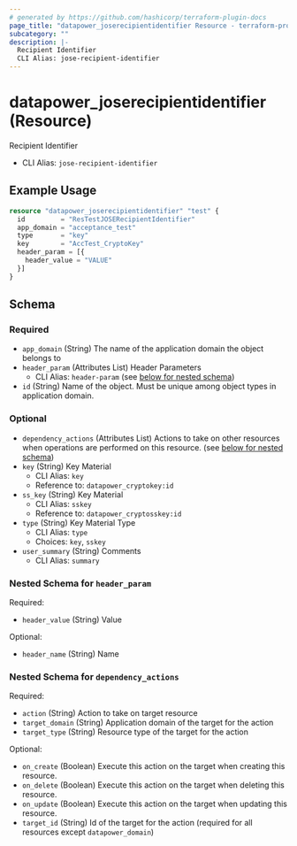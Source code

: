 ```yaml
---
# generated by https://github.com/hashicorp/terraform-plugin-docs
page_title: "datapower_joserecipientidentifier Resource - terraform-provider-datapower"
subcategory: ""
description: |-
  Recipient Identifier
  CLI Alias: jose-recipient-identifier
---
```


# datapower_joserecipientidentifier (Resource)

Recipient Identifier
  - CLI Alias: `jose-recipient-identifier`

## Example Usage

```terraform
resource "datapower_joserecipientidentifier" "test" {
  id         = "ResTestJOSERecipientIdentifier"
  app_domain = "acceptance_test"
  type       = "key"
  key        = "AccTest_CryptoKey"
  header_param = [{
    header_value = "VALUE"
  }]
}
```

<!-- schema generated by tfplugindocs -->
## Schema

### Required

- `app_domain` (String) The name of the application domain the object belongs to
- `header_param` (Attributes List) Header Parameters
  - CLI Alias: `header-param` (see [below for nested schema](#nestedatt--header_param))
- `id` (String) Name of the object. Must be unique among object types in application domain.

### Optional

- `dependency_actions` (Attributes List) Actions to take on other resources when operations are performed on this resource. (see [below for nested schema](#nestedatt--dependency_actions))
- `key` (String) Key Material
  - CLI Alias: `key`
  - Reference to: `datapower_cryptokey:id`
- `ss_key` (String) Key Material
  - CLI Alias: `sskey`
  - Reference to: `datapower_cryptosskey:id`
- `type` (String) Key Material Type
  - CLI Alias: `type`
  - Choices: `key`, `sskey`
- `user_summary` (String) Comments
  - CLI Alias: `summary`

<a id="nestedatt--header_param"></a>
### Nested Schema for `header_param`

Required:

- `header_value` (String) Value

Optional:

- `header_name` (String) Name


<a id="nestedatt--dependency_actions"></a>
### Nested Schema for `dependency_actions`

Required:

- `action` (String) Action to take on target resource
- `target_domain` (String) Application domain of the target for the action
- `target_type` (String) Resource type of the target for the action

Optional:

- `on_create` (Boolean) Execute this action on the target when creating this resource.
- `on_delete` (Boolean) Execute this action on the target when deleting this resource.
- `on_update` (Boolean) Execute this action on the target when updating this resource.
- `target_id` (String) Id of the target for the action (required for all resources except `datapower_domain`)
